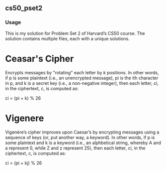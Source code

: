 ## cs50_pset2

### Usage
This is my solution for Problem Set 2 of Harvard’s CS50 course.  The solution contains multiple files, each with a unique solutions.

# Ceasar's Cipher
Encrypts messages by "rotating" each letter by _k_ positions. In other words, if p is some plaintext (i.e., an unencrypted message), pi is the ith character in p, and k is a secret key (i.e., a non-negative integer), then each letter, ci, in the ciphertext, c, is computed as:

ci = (pi + k) % 26


# Vigenere
Vigenère’s cipher improves upon Caesar’s by encrypting messages using a sequence of keys (or, put another way, a keyword). In other words, if p is some plaintext and k is a keyword (i.e., an alphbetical string, whereby A and a represent 0, while Z and z represent 25), then each letter, ci, in the ciphertext, c, is computed as:

ci = (pi + kj) % 26
